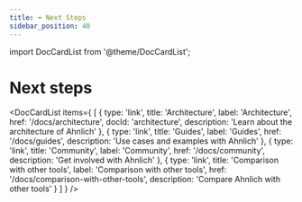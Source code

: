 ```yaml
---
title: ➡️ Next Steps
sidebar_position: 40
---
```


import DocCardList from '@theme/DocCardList';

# Next steps

<DocCardList items={
    [
        {
            type: 'link',
            title: 'Architecture',
            label: 'Architecture',
            href: '/docs/architecture',
            docId: 'architecture',
            description: 'Learn about the architecture of Ahnlich'
        },
        {
            type: 'link',
            title: 'Guides',
            label: 'Guides',
            href: '/docs/guides',
            description: 'Use cases and examples with Ahnlich'
        },
        {
            type: 'link',
            title: 'Community',
            label: 'Community',
            href: '/docs/community',
            description: 'Get involved with Ahnlich'
        },
        {
            type: 'link',
            title: 'Comparison with other tools',
            label: 'Comparison with other tools',
            href: '/docs/comparison-with-other-tools',
            description: 'Compare Ahnlich with other tools'
        }
    ]
} />